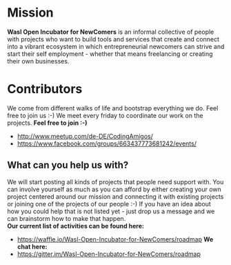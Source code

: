 # Mission

**Wasl Open Incubator for NewComers** is an informal collective of people with projects who want to build tools and services that create and connect into a vibrant ecosystem in which entrepreneurial newcomers can strive and start their self employment - whether that means freelancing or creating their own businesses.

# Contributors
We come from different walks of life and bootstrap everything we do. Feel free to join us :-)
We meet every friday to coordinate our work on the projects. **Feel free to join :-)**
* http://www.meetup.com/de-DE/CodingAmigos/
* https://www.facebook.com/groups/663437773681242/events/

## What can you help us with?

We will start posting all kinds of projects that people need support with.
You can involve yourself as much as you can afford by either creating your own project centered around our mission and connecting it with existing projects or joining one of the projects of our people :-) If you have an idea about how you could help that is not listed yet - just drop us a message and we can brainstorm how to make that happen.  
**Our current list of activities can be found here:**
* https://waffle.io/Wasl-Open-Incubator-for-NewComers/roadmap
**We chat here:**
* https://gitter.im/Wasl-Open-Incubator-for-NewComers/roadmap
